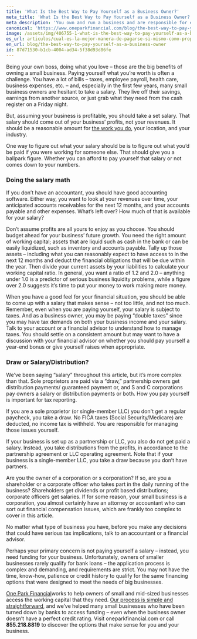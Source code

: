 ```yaml
---
title: 'What Is the Best Way to Pay Yourself as a Business Owner?'
meta_title: 'What Is the Best Way to Pay Yourself as a Business Owner?'
meta_description: 'You own and run a business and are responsible for evrything that comes with that. But did you what is the best way to pay yorself as a business owner? Visit us to read more.'
canonical: 'https://www.oneparkfinancial.com/blog/the-best-way-to-pay-yourself-as-a-business-owner'
image: /assets/img/406755-1-what-is-the-best-way-to-pay-yourself-as-a-business-owner.jpg
es_url: articulos/cual-es-la-mejor-manera-de-pagarse-si-mismo-como-propietario
en_url: blog/the-best-way-to-pay-yourself-as-a-business-owner
id: 87d71530-b1cb-4004-ad34-5f38d93d86fe
---
```

Being your own boss, doing what you love – those are the big benefits of owning a small business. Paying yourself what you’re worth is often a challenge. You have a lot of bills – taxes, employee payroll, health care, business expenses, etc. – and, especially in the first few years, many small business owners are hesitant to take a salary. They live off their savings, earnings from another source, or just grab what they need from the cash register on a Friday night.

But, assuming your business is profitable, you should take a set salary. That salary should come out of your business’ profits, not your revenues. It should be a reasonable amount for [the work you do](https://www.oneparkfinancial.com/blog/business-owner-deserve-vacation), your location, and your industry. 

One way to figure out what your salary should be is to figure out what you’d be paid if you were working for someone else. That should give you a ballpark figure. Whether you can afford to pay yourself that salary or not comes down to your numbers.

### Doing the salary math

If you don’t have an accountant, you should have good accounting software. Either way, you want to look at your revenues over time, your anticipated accounts receivables for the next 12 months, and your accounts payable and other expenses. What’s left over? How much of that is available for your salary? 

Don’t assume profits are all yours to enjoy as you choose. You should budget ahead for your business’ future growth. You need the right amount of working capital; assets that are liquid such as cash in the bank or can be easily liquidized, such as inventory and accounts payable. Tally up those assets – including what you can reasonably expect to have access to in the next 12 months and deduct the financial obligations that will be due within the year. Then divide your current assets by your liabilities to calculate your working capital ratio. In general, you want a ratio of 1.2 and 2.0 – anything under 1.0 is a predictor of serious business liquidity problems, while a figure over 2.0 suggests it’s time to put your money to work making more money.

When you have a good feel for your financial situation, you should be able to come up with a salary that makes sense – not too little, and not too much. Remember, even when you are paying yourself, your salary is subject to taxes. And as a business owner, you may be paying “double taxes” since you may have tax demands on both your business income and your salary. Talk to your account or a financial advisor to understand how to manage taxes. You should settle on a consistent amount but may want to have a discussion with your financial advisor on whether you should pay yourself a year-end bonus or give yourself raises when appropriate.

### Draw or Salary/Distribution?

We’ve been saying “salary” throughout this article, but it’s more complex than that. Sole proprietors are paid via a “draw,” partnership owners get distribution payments/ guaranteed payment or, and S and C corporations pay owners a salary or distribution payments or both. How you pay yourself is important for tax reporting. 

If you are a sole proprietor (or single-member LLC) you don't get a regular paycheck, you take a draw. No FICA taxes (Social Security/Medicare) are deducted, no income tax is withheld. You are responsible for managing those issues yourself.  

If your business is set up as a partnership or LLC, you also do not get paid a salary. Instead, you take distributions from the profits, in accordance to the partnership agreement or LLC operating agreement. Note that if your business is a single-member LLC, you take a draw because you don’t have partners.

Are you the owner of a corporation or s corporation? If so, are you a shareholder or a corporate officer who takes part in the daily running of the business? Shareholders get dividends or profit based distributions; corporate officers get salaries. If for some reason, your small business is a corporation, you almost certainly have an attorney or accountant who can sort out financial compensation issues, which are frankly too complex to cover in this article. 

No matter what type of business you have, before you make any decisions that could have serious tax implications, talk to an accountant or a financial advisor.

Perhaps your primary concern is not paying yourself a salary – instead, you need funding for your business. Unfortunately, owners of smaller businesses rarely qualify for bank loans – the application process is complex and demanding, and requirements are strict. You may not have the time, know-how, patience or credit history to qualify for the same financing options that were designed to meet the needs of big businesses. 

[One Park Financial](https://www.oneparkfinancial.com/)works to help owners of small and mid-sized businesses access the working capital that they need. [Our process is simple and straightforward](https://www.oneparkfinancial.com/pre-qualification), and we’ve helped many small businesses who have been turned down by banks to access funding – even when the business owner doesn’t have a perfect credit rating. Visit oneparkfinancial.com or call **855.218.8819** to discover the options that make sense for you and your business.